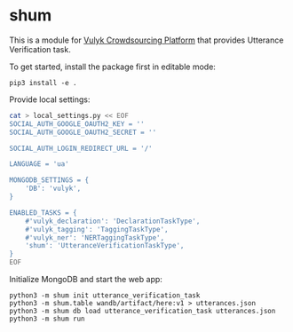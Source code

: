 # shum

This is a module for [Vulyk Crowdsourcing Platform](https://github.com/mrgambal/vulyk) that provides Utterance Verification task.

To get started, install the package first in editable mode:

```
pip3 install -e .
```

Provide local settings:

```bash
cat > local_settings.py << EOF
SOCIAL_AUTH_GOOGLE_OAUTH2_KEY = ''
SOCIAL_AUTH_GOOGLE_OAUTH2_SECRET = ''

SOCIAL_AUTH_LOGIN_REDIRECT_URL = '/'

LANGUAGE = 'ua'

MONGODB_SETTINGS = {
    'DB': 'vulyk',
}

ENABLED_TASKS = {
    #'vulyk_declaration': 'DeclarationTaskType',
    #'vulyk_tagging': 'TaggingTaskType',
    #'vulyk_ner': 'NERTaggingTaskType',
    'shum': 'UtteranceVerificationTaskType',
}
EOF
```

Initialize MongoDB and start the web app:

```
python3 -m shum init utterance_verification_task
python3 -m shum.table wandb/artifact/here:v1 > utterances.json
python3 -m shum db load utterance_verification_task utterances.json
python3 -m shum run
```
